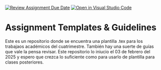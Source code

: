 [![Review Assignment Due Date](https://classroom.github.com/assets/deadline-readme-button-22041afd0340ce965d47ae6ef1cefeee28c7c493a6346c4f15d667ab976d596c.svg)](https://classroom.github.com/a/n2wluewl)
[![Open in Visual Studio Code](https://classroom.github.com/assets/open-in-vscode-2e0aaae1b6195c2367325f4f02e2d04e9abb55f0b24a779b69b11b9e10269abc.svg)](https://classroom.github.com/online_ide?assignment_repo_id=18011867&assignment_repo_type=AssignmentRepo)
# Assignment Templates & Guidelines

Este es un repositorio donde se encuentra una plantilla .tex para los trabajaos 
académicos del cuatrimestre. También hay una suerte de guías que vale la pensa revisar.
Este repositorio lo iniucio el 03 de febrero del 2025 y espero que crezca lo suficiente
como para usarlo de plantilla para clases posteriores.
